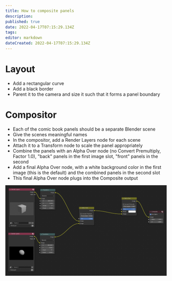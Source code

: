 ```yaml
---
title: How to composite panels
description: 
published: true
date: 2022-04-17T07:15:29.134Z
tags: 
editor: markdown
dateCreated: 2022-04-17T07:15:29.134Z
---
```


# Layout

* Add a rectangular curve
* Add a black border
* Parent it to the camera and size it such that it forms a panel boundary

# Compositor

* Each of the comic book panels should be a separate Blender scene
* Give the scenes meaningful names
* In the compositor, add a Render Layers node for each scene
* Attach it to a Transform node to scale the panel appropriately
* Combine the panels with an Alpha Over node (no Convert Premultiply, Factor 1.0), "back" panels in the first image slot, "front" panels in the second
* Add a final Alpha Over node, with a white background color in the first image (this is the default) and the combined panels in the second slot
* This final Alpha Over node plugs into the Composite output

![screenshot_2022-04-17_001209.png](/screenshot_2022-04-17_001209.png)